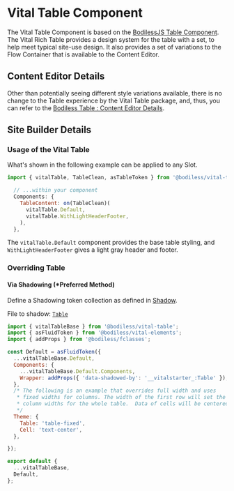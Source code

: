 # Vital Table Component

The Vital Table Component is based on the [BodilessJS Table Component](/Components/Table). The Vital
Rich Table provides a design system for the table with a set, to help meet typical site-use design.
It also provides a set of variations to the Flow Container that is available to the Content Editor.

## Content Editor Details

Other than potentially seeing different style variations available, there is no change to the Table
experience by the Vital Table package, and, thus, you can refer to the [Bodiless Table : Content
Editor Details](/Components/Table#content-editor-details).

## Site Builder Details

### Usage of the Vital Table

What's shown in the following example can be applied to any Slot.

```js
import { vitalTable, TableClean, asTableToken } from '@bodiless/vital-table';

  // ...within your component
  Components: {
    TableContent: on(TableClean)(
      vitalTable.Default,
      vitalTable.WithLightHeaderFooter,
    ),
  },

```

The `vitalTable.Default` component provides the base table styling, and `WithLightHeaderFooter`
gives a light gray header and footer.

### Overriding Table

#### Via Shadowing (*Preferred Method)

Define a Shadowing token collection as defined in [Shadow](./VitalElements/Shadow).

File to shadow:
[`Table`](https://github.com/johnsonandjohnson/Bodiless-JS/blob/main/packages/vital-table/src/components/Table/tokens/vitalTable.ts ':target=_blank')

```js
import { vitalTableBase } from '@bodiless/vital-table';
import { asFluidToken } from '@bodiless/vital-elements';
import { addProps } from '@bodiless/fclasses';

const Default = asFluidToken({
  ...vitalTableBase.Default,
  Components: {
    ...vitalTableBase.Default.Components,
    Wrapper: addProps({ 'data-shadowed-by': '__vitalstarter_:Table' }),
  },
  /* The following is an example that overrides full width and uses
   * fixed widths for columns. The width of the first row will set the
   * column widths for the whole table.  Data of cells will be centered.
   */
  Theme: {
    Table: 'table-fixed',
    Cell: 'text-center',
  },

});

export default {
  ...vitalTableBase,
  Default,
};
```
